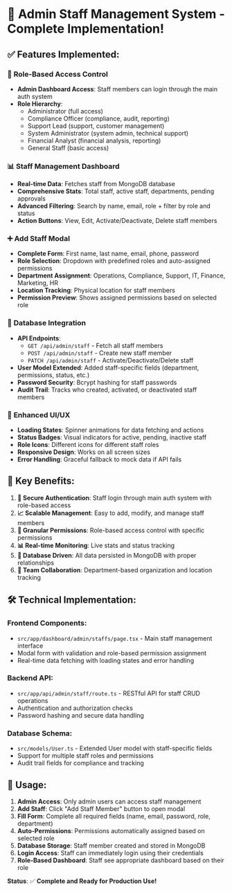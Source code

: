 # 🏢 Admin Staff Management System - Complete Implementation!

## ✅ **Features Implemented:**

### 🔐 **Role-Based Access Control**
- **Admin Dashboard Access**: Staff members can login through the main auth system
- **Role Hierarchy**: 
  - Administrator (full access)
  - Compliance Officer (compliance, audit, reporting)
  - Support Lead (support, customer management)
  - System Administrator (system admin, technical support)
  - Financial Analyst (financial analysis, reporting)
  - General Staff (basic access)

### 📊 **Staff Management Dashboard**
- **Real-time Data**: Fetches staff from MongoDB database
- **Comprehensive Stats**: Total staff, active staff, departments, pending approvals
- **Advanced Filtering**: Search by name, email, role + filter by role and status
- **Action Buttons**: View, Edit, Activate/Deactivate, Delete staff members

### ➕ **Add Staff Modal**
- **Complete Form**: First name, last name, email, phone, password
- **Role Selection**: Dropdown with predefined roles and auto-assigned permissions
- **Department Assignment**: Operations, Compliance, Support, IT, Finance, Marketing, HR
- **Location Tracking**: Physical location for staff members
- **Permission Preview**: Shows assigned permissions based on selected role

### 🔄 **Database Integration**
- **API Endpoints**: 
  - `GET /api/admin/staff` - Fetch all staff members
  - `POST /api/admin/staff` - Create new staff member
  - `PATCH /api/admin/staff` - Activate/Deactivate/Delete staff
- **User Model Extended**: Added staff-specific fields (department, permissions, status, etc.)
- **Password Security**: Bcrypt hashing for staff passwords
- **Audit Trail**: Tracks who created, activated, or deactivated staff members

### 🎨 **Enhanced UI/UX**
- **Loading States**: Spinner animations for data fetching and actions
- **Status Badges**: Visual indicators for active, pending, inactive staff
- **Role Icons**: Different icons for different staff roles
- **Responsive Design**: Works on all screen sizes
- **Error Handling**: Graceful fallback to mock data if API fails

## 🚀 **Key Benefits:**

1. **🔐 Secure Authentication**: Staff login through main auth system with role-based access
2. **📈 Scalable Management**: Easy to add, modify, and manage staff members
3. **🎯 Granular Permissions**: Role-based access control with specific permissions
4. **📊 Real-time Monitoring**: Live stats and status tracking
5. **🔄 Database Driven**: All data persisted in MongoDB with proper relationships
6. **👥 Team Collaboration**: Department-based organization and location tracking

## 🛠️ **Technical Implementation:**

### **Frontend Components:**
- `src/app/dashboard/admin/staffs/page.tsx` - Main staff management interface
- Modal form with validation and role-based permission assignment
- Real-time data fetching with loading states and error handling

### **Backend API:**
- `src/app/api/admin/staff/route.ts` - RESTful API for staff CRUD operations
- Authentication and authorization checks
- Password hashing and secure data handling

### **Database Schema:**
- `src/models/User.ts` - Extended User model with staff-specific fields
- Support for multiple staff roles and permissions
- Audit trail fields for compliance and tracking

## 🎯 **Usage:**

1. **Admin Access**: Only admin users can access staff management
2. **Add Staff**: Click "Add Staff Member" button to open modal
3. **Fill Form**: Complete all required fields (name, email, password, role, department)
4. **Auto-Permissions**: Permissions automatically assigned based on selected role
5. **Database Storage**: Staff member created and stored in MongoDB
6. **Login Access**: Staff can immediately login using their credentials
7. **Role-Based Dashboard**: Staff see appropriate dashboard based on their role

**Status**: ✅ **Complete and Ready for Production Use!**
